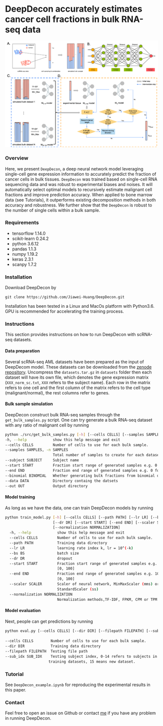 # DeepDecon accurately estimates cancer cell fractions in bulk RNA-seq data
![model](./overview_new.png)
### Overview
Here, we present `DeepDecon`, a deep neural network model leveraging single-cell gene expression information to accurately predict the fraction of cancer cells in bulk tissues. `DeepDecon` was trained based on single-cell RNA sequencing data and was robust to experimental biases and noises. It will automatically select optimal models to recursively estimate malignant cell fractions and improve prediction accuracy. When applied to bone marrow data (see Tutorials), it outperforms existing decomposition methods in both accuracy and robustness. We further show that the `DeepDecon` is robust to the number of single cells within a bulk sample.

### Requirements
- tensorflow                1.14.0
- scikit-learn              0.24.2
- python                    3.6.12
- pandas                    1.1.3
- numpy                     1.19.2
- keras                     2.3.1
- scanpy                    1.7.2

### Installation
Download DeepDecon by

```git
git clone https://github.com/Jiawei-Huang/DeepDecon.git
```
Installation has been tested in a Linux and MacOs platform with Python3.6. GPU is recommended for accelerating the training process.

### Instructions
This section provides instructions on how to run DeepDecon with scRNA-seq datasets.
#### Data preparation
Several scRNA-seq AML datasets have been prepared as the input of DeepDecom model. These datasets can be downloaded from the [zenode repository](https://zenodo.org/record/7223362#.Y0-CH-yZNhE). Uncompress the `datasets.tar.gz` in `datasets` folder then each dataset will have its own file, which denotes the gene expression matrix (`XXX_norm_sc.txt`, `XXX` refers to the subject name). Each row in the matrix refers to one cell and the first column of the matrix refers to the cell type (malignant/normal), the rest columns refer to genes.
#### Bulk sample simulation
DeepDecon construct bulk RNA-seq samples through the `get_bulk_samples.py` script. One can try generate a bulk RNA-seq dataset with any ratio of malignant cell by running
```bash
python ./src/get_bulk_samples.py [-h] [--cells CELLS] [--samples SAMPLES] [--subject SUBJECT] [--start START] [--end END] [--binomial BINOMIAL] [--data DATA] [--out OUT]
-h, --help            show this help message and exit
--cells CELLS         Number of cells to use for each bulk sample.
--samples SAMPLES, -n SAMPLES
                      Total number of samples to create for each dataset.
--subject SUBJECT     Subject name
--start START         Fraction start range of generated samples e.g. 0 for [0, 100]
--end END             Fraction end range of generated samples e.g. 0 for [0, 100]
--binomial BINOMIAL   Whether generating bulk fractions from binomial distribution, 0=False, 1=True
--data DATA           Directory containg the datsets
--out OUT             Output directory
```
#### Model training
As long as we have the data, one can train DeepDecon models by running
```bash
python train_model.py [-h] [--cells CELLS] [--path PATH] [--lr LR] [--bs BS]
                      [--dr DR] [--start START] [--end END] [--scaler SCALER]
                      [--normalization NORMALIZATION]
  -h, --help            show this help message and exit
  --cells CELLS         Number of cells to use for each bulk sample.
  --path PATH           Training data directory
  --lr LR               learning rate index k, lr = 10^(-k)
  --bs BS               batch size
  --dr DR               dropout
  --start START         Fraction start range of generated samples e.g. 0 for
                        [0, 100]
  --end END             Fraction end range of generated samples e.g. 100 for
                        [0, 100]
  --scaler SCALER       Scaler of neural network, MinMaxScaler (mms) or
                        StandardScaler (ss)
  --normalization NORMALIZATION
                        Normalization methods,TF-IDF, FPKM, CPM or TPM
```
#### Model evaluation
Next, people can get predictions by running
```bash
python eval.py [--cells CELLS] [--dir DIR] [--filepath FILEPATH] [--sub_idx SUB_IDX]

--cells CELLS        Number of cells to use for each bulk sample.
--dir DIR            Training data directory
--filepath FILEPATH  Testing file path
--sub_idx SUB_IDX    Testing subject index, 0-14 refers to subjects in the
                    training datasets, 15 means new dataset.
```

### Tutorial
See `DeepDecon_example.ipynb` for reproducing the experimental results in this paper.
### Contact
Feel free to open an issue on Github or contact [me](jiaweih@usc.edu) if you have any problem in running DeepDecon.

